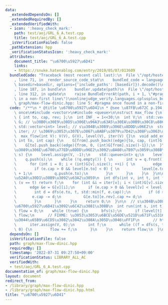 ```yaml
---
data:
  _extendedDependsOn: []
  _extendedRequiredBy: []
  _extendedVerifiedWith:
  - icon: ':heavy_check_mark:'
    path: test/aoj/GRL_6_A.test.cpp
    title: test/aoj/GRL_6_A.test.cpp
  _isVerificationFailed: false
  _pathExtension: hpp
  _verificationStatusIcon: ':heavy_check_mark:'
  attributes:
    document_title: "\u6700\u5927\u6D41"
    links:
    - https://snuke.hatenablog.com/entry/2019/05/07/013609
  bundledCode: "Traceback (most recent call last):\n  File \"/opt/hostedtoolcache/Python/3.10.5/x64/lib/python3.10/site-packages/onlinejudge_verify/documentation/build.py\"\
    , line 71, in _render_source_code_stat\n    bundled_code = language.bundle(stat.path,\
    \ basedir=basedir, options={'include_paths': [basedir]}).decode()\n  File \"/opt/hostedtoolcache/Python/3.10.5/x64/lib/python3.10/site-packages/onlinejudge_verify/languages/cplusplus.py\"\
    , line 187, in bundle\n    bundler.update(path)\n  File \"/opt/hostedtoolcache/Python/3.10.5/x64/lib/python3.10/site-packages/onlinejudge_verify/languages/cplusplus_bundle.py\"\
    , line 312, in update\n    raise BundleErrorAt(path, i + 1, \"#pragma once found\
    \ in a non-first line\")\nonlinejudge_verify.languages.cplusplus_bundle.BundleErrorAt:\
    \ graph/max-flow-dinic.hpp: line 5: #pragma once found in a non-first line\n"
  code: "/**\n * @title \u6700\u5927\u6D41\n * @see \u87FB\u672C p.194 \n */\n#pragma\
    \ once\n#include <vector>\n#include <queue>\n\nstruct max_flow {\n  struct edge\
    \ { int to, cap, rev; };\n  int INF_ = 1<<30;\n  int V;\n  std::vector<std::vector<edge>>\
    \ G; // \u30B0\u30E9\u30D5\u306E\u96A3\u63A5\u30EA\u30B9\u30C8\u8868\u73FE\n \
    \ std::vector<int> level; // s\u304B\u3089\u306E\u8DDD\u96E2\n  std::vector<int>\
    \ iter; // \u3069\u3053\u307E\u3067\u8ABF\u3079\u7D42\u308F\u3063\u305F\u304B\n\
    \  max_flow(int V): V(V), G(V), level(V), iter(V) {}\n  void add_edge(int from,\
    \ int to, int cap) {\n    G[from].push_back((edge){to, cap, (int)G[to].size()});\n\
    \    G[to].push_back((edge){from, 0, (int)G[from].size()-1});\n  }\n\n  // s\u304B\
    \u3089\u306E\u6700\u77ED\u8DDD\u96E2\u3092\u8A08\u7B97\u3059\u308B\n  void bfs(int\
    \ s) {\n    level.assign(V, -1);\n    std::queue<int> q;\n    level[s] = 0;\n\
    \    q.push(s);\n    while (!q.empty()) { \n      int v = q.front(); q.pop();\n\
    \      for (int i = 0; i < (int)G[v].size(); ++i) { \n        edge &e = G[v][i];\n\
    \        if (e.cap > 0 && level[e.to] < 0) { \n          level[e.to] = level[v]\
    \ + 1;\n          q.push(e.to);\n        }\n      }\n    }\n  }\n\n  // \u5897\
    \u52A0\u30D1\u30B9\u3092\u63A2\u3059\n  int dfs(int v, int t, int f) { \n    if\
    \ (v == t) return f;\n    for (int &i = iter[v]; i < (int)G[v].size(); ++i) {\n\
    \      edge &e = G[v][i];\n      if (e.cap > 0 && level[v] < level[e.to]) { \n\
    \        int d = dfs(e.to, t, std::min(f, e.cap));\n        if (d > 0) {\n   \
    \       e.cap -= d;\n          G[e.to][e.rev].cap += d;\n          return d;\n\
    \        }\n      }\n    }\n    return 0;\n  }\n\n  // s\u304B\u3089t\u3078\u306E\
    \u6700\u5927\u6D41\u3092\u6C42\u3081\u308B\n  int run(int s, int t) {\n    int\
    \ flow = 0;\n    while (true) {\n      bfs(s);\n      if (level[t] < 0) return\
    \ flow;\n      // FIXME: \u3053\u3053\u6BCE\u56DE\u521D\u671F\u5316\u3057\u306A\
    \u3044\u65B9\u6CD5\u3082\u3042\u308A\u305D\u3046\uFF1F\n      // https://snuke.hatenablog.com/entry/2019/05/07/013609\n\
    \      iter.assign(V, 0);\n      int f;\n      while ((f = dfs(s, t, INF_)) >\
    \ 0) {\n        flow += f;\n      }\n    }\n    return flow;\n  }\n};\n"
  dependsOn: []
  isVerificationFile: false
  path: graph/max-flow-dinic.hpp
  requiredBy: []
  timestamp: '2022-07-31 09:27:58+09:00'
  verificationStatus: LIBRARY_ALL_AC
  verifiedWith:
  - test/aoj/GRL_6_A.test.cpp
documentation_of: graph/max-flow-dinic.hpp
layout: document
redirect_from:
- /library/graph/max-flow-dinic.hpp
- /library/graph/max-flow-dinic.hpp.html
title: "\u6700\u5927\u6D41"
---
```

